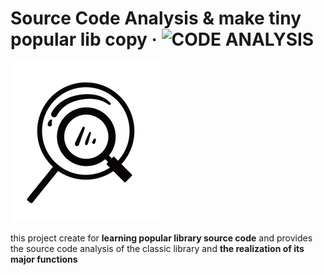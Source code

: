 # Source Code Analysis & make tiny popular lib copy  ·  ![CODE ANALYSIS](https://img.shields.io/badge/code-analysis-red?style=for-the-badge)



![](assets/images/c.png)

this project create for **learning popular library source code** and provides the source code analysis of the classic library and **the realization of its major functions**